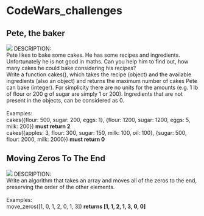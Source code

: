 # CodeWars_challenges
## Pete, the baker
<img src="https://github.com/atisamhaq123/CodeWars_challenges/blob/main/Peter_the_baker/imagex.PNG">
DESCRIPTION:
<br>
Pete likes to bake some cakes. He has some recipes and ingredients. Unfortunately he is not good in maths. Can you help him to find out, how many cakes he could bake considering his recipes?
<br>
Write a function cakes(), which takes the recipe (object) and the available ingredients (also an object) and returns the maximum number of cakes Pete can bake (integer). For simplicity there are no units for the amounts (e.g. 1 lb of flour or 200 g of sugar are simply 1 or 200). Ingredients that are not present in the objects, can be considered as 0.
<br>
<br>
Examples:
<br>
cakes({flour: 500, sugar: 200, eggs: 1}, {flour: 1200, sugar: 1200, eggs: 5, milk: 200})
<b>must return 2</b>
<br>
cakes({apples: 3, flour: 300, sugar: 150, milk: 100, oil: 100}, {sugar: 500, flour: 2000, milk: 2000})
<b>must return 0</b>
<br>

## Moving Zeros To The End
<img src="https://github.com/atisamhaq123/CodeWars_challenges/blob/main/Movin_%20Zeros_To_The%20_End/imagex.PNG">
DESCRIPTION:
<br>
Write an algorithm that takes an array and moves all of the zeros to the end, preserving the order of the other elements.
<br>
<br>
Examples:
<br>
move_zeros([1, 0, 1, 2, 0, 1, 3]) 
<b> returns [1, 1, 2, 1, 3, 0, 0] </b>
